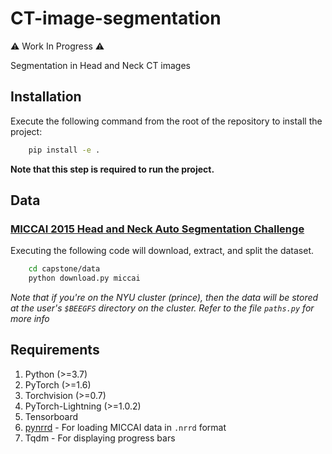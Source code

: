 # CT-image-segmentation

:warning: Work In Progress :warning:

Segmentation in Head and Neck CT images

## Installation

Execute the following command from the root of the repository to install the project:

```bash
    pip install -e .
```

**Note that this step is required to run the project.**

## Data

### [MICCAI 2015 Head and Neck Auto Segmentation Challenge](http://www.imagenglab.com/wiki/mediawiki/index.php?title=2015_MICCAI_Challenge)

Executing the following code will download, extract, and split the dataset.

```bash
    cd capstone/data
    python download.py miccai
```

*Note that if you're on the NYU cluster (prince), then the data will be stored at the user's `$BEEGFS` directory on the cluster.*
*Refer to the file `paths.py` for more info*

## Requirements

1. Python (>=3.7)
2. PyTorch (>=1.6)
3. Torchvision (>=0.7)
4. PyTorch-Lightning (>=1.0.2)
5. Tensorboard
6. [pynrrd](https://github.com/mhe/pynrrd) - For loading MICCAI data in `.nrrd` format
7. Tqdm - For displaying progress bars
